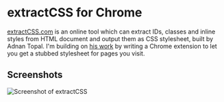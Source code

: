 # extractCSS for Chrome

[extractCSS.com](http://extractcss.com) is an online tool which can extract IDs, classes and inline styles
from HTML document and output them as CSS stylesheet, built by Adnan Topal. I'm
building on [his work](https://github.com/adnantopal/extractcss) by writing a
Chrome extension to let you get a stubbed stylesheet for pages you visit.

## Screenshots

![Screenshot of extractCSS](http://github.com/moneypenny/chrome-extractcss/raw/master/screenshot.png)
